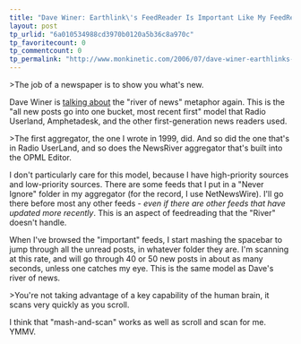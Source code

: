```yaml
---
title: "Dave Winer: Earthlink\'s FeedReader Is Important Like My FeedReader"
layout: post
tp_urlid: "6a010534988cd3970b0120a5b36c8a970c"
tp_favoritecount: 0
tp_commentcount: 0
tp_permalink: "http://www.monkinetic.com/2006/07/dave-winer-earthlinks-feedreader-is-important-like-my-feedreader.html"
---
```

&gt;The job of a newspaper is to show you what&#39;s new.

Dave Winer is [talking about](http://www.scripting.com/2006/07/14.html#earthlinksFeedReaderIsAnImportantProduct) the &quot;river of news&quot; metaphor again. This is the &quot;all new posts go into one bucket, most recent first&quot; model that Radio Userland, Amphetadesk, and the other first-generation news readers used.

&gt;The first aggregator, the one I wrote in 1999, did. And so did the one that&#39;s in Radio UserLand, and so does the NewsRiver aggregator that&#39;s built into the OPML Editor.

I don&#39;t particularly care for this model, because I have high-priority sources and low-priority sources. There are some feeds that I put in a &quot;Never Ignore&quot; folder in my aggregator (for the record, I use NetNewsWire). I&#39;ll go there before most any other feeds - *even if there are other feeds that have updated more recently*. This is an aspect of feedreading that the &quot;River&quot; doesn&#39;t handle.

When I&#39;ve browsed the &quot;important&quot; feeds, I start mashing the spacebar to jump through all the unread posts, in whatever folder they are. I&#39;m scanning at this rate, and will go through 40 or 50 new posts in about as many seconds, unless one catches my eye. This is the same model as Dave&#39;s river of news.

&gt;You&#39;re not taking advantage of a key capability of the human brain, it scans very quickly as you scroll.

I think that &quot;mash-and-scan&quot; works as well as scroll and scan for me. YMMV.
